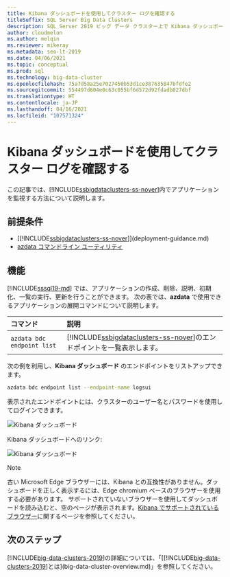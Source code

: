 ```yaml
---
title: Kibana ダッシュボードを使用してクラスター ログを確認する
titleSuffix: SQL Server Big Data Clusters
description: SQL Server 2019 ビッグ データ クラスター上で Kibana ダッシュボードを使用したクラスターの監視。
author: cloudmelon
ms.author: melqin
ms.reviewer: mikeray
ms.metadata: seo-lt-2019
ms.date: 04/06/2021
ms.topic: conceptual
ms.prod: sql
ms.technology: big-data-cluster
ms.openlocfilehash: 75a7d58a25e7027450b53d1ce387635847bfdfe2
ms.sourcegitcommit: 554497d604e0c63c055bf6d572d92fdadb027dbf
ms.translationtype: HT
ms.contentlocale: ja-JP
ms.lasthandoff: 04/16/2021
ms.locfileid: "107571324"
---
```

# <a name="check-out-cluster-logs--with-kibana-dashboard"></a>Kibana ダッシュボードを使用してクラスター ログを確認する

この記事では、[!INCLUDE[ssbigdataclusters-ss-nover](../includes/ssbigdataclusters-ss-nover.md)]内でアプリケーションを監視する方法について説明します。

## <a name="prerequisites"></a>前提条件

- [[!INCLUDE[ssbigdataclusters-ss-nover](../includes/ssbigdataclusters-ss-nover.md)]](deployment-guidance.md)
- [azdata コマンドライン ユーティリティ](../azdata/install/deploy-install-azdata.md)

## <a name="capabilities"></a>機能

[!INCLUDE[sssql19-md](../includes/sssql19-md.md)] では、アプリケーションの作成、削除、説明、初期化、一覧の実行、更新を行うことができます。 次の表では、**azdata** で使用できるアプリケーションの展開コマンドについて説明します。

|コマンド |説明 |
|:---|:---|
|`azdata bdc endpoint list` | [!INCLUDE[ssbigdataclusters-ss-nover](../includes/ssbigdataclusters-ss-nover.md)]のエンドポイントを一覧表示します。 |


次の例を利用し、**Kibana ダッシュボード** のエンドポイントをリストアップできます。

```bash
azdata bdc endpoint list --endpoint-name logsui 
```

表示されたエンドポイントには、クラスターのユーザー名とパスワードを使用してログインできます。 

![Kibana ダッシュボード](media/big-data-cluster-monitor-cluster/kibana-dashboard-endpoint.png)


Kibana ダッシュボードへのリンク:

![Kibana ダッシュボード](./media/view-cluster-status/kibana-dashboard.png)

> [!NOTE]
> 古い Microsoft Edge ブラウザーには、Kibana との互換性がありません。ダッシュボードを正しく表示するには、Edge chromium ベースのブラウザーを使用する必要があります。 サポートされていないブラウザーを使用してダッシュボードを読み込むと、空のページが表示されます。[Kibana でサポートされているブラウザー](https://www.elastic.co/support/matrix#matrix_browsers)に関するページを参照してください。

## <a name="next-steps"></a>次のステップ

[!INCLUDE[big-data-clusters-2019](../includes/ssbigdataclusters-ss-nover.md)]の詳細については、「[[!INCLUDE[big-data-clusters-2019](../includes/ssbigdataclusters-ver15.md)]とは](big-data-cluster-overview.md)」を参照してください。


